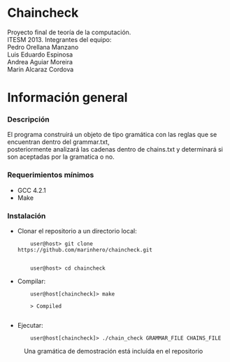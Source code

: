 Chaincheck
==========

Proyecto final de teoría de la computación.<br />
ITESM 2013.
Integrantes del equipo:<br />
Pedro Orellana Manzano<br />
Luis Eduardo Espinosa<br />
Andrea Aguiar Moreira<br />
Marin Alcaraz Cordova <br />

Información general
============================

<h3>Descripción</h3>
El programa construirá un objeto de tipo gramática con las reglas que se encuentran dentro del grammar.txt,<br />
posteriormente analizará las cadenas dentro de chains.txt y determinará si son aceptadas por la gramatica o no.

<h3>Requerimientos mínimos</h3>

<ul>
  <li>GCC 4.2.1</li>
  <li>Make</li>
</ul>

<h3>Instalación</h3>

<ul>
  <li>Clonar el repositorio a un directorio local:</li>
  <code>
    user@host> git clone https://github.com/marinhero/chaincheck.git
  </code>
  <br />
  <code>
    user@host> cd chaincheck
  </code>
  <br />
  <li> Compilar: </li>
  <code>
    user@host[chaincheck]> make <br />
    > Compiled <br />
  </code>
  <li>Ejecutar:</li>
  <code>
    user@host[chaincheck]> ./chain_check GRAMMAR_FILE CHAINS_FILE <br />
  </code>
  Una gramática de demostración está incluída en el repositorio
</ul>
